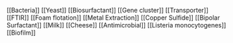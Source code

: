 [[Bacteria]]
[[Yeast]]
[[Biosurfactant]]
[[Gene cluster]]
[[Transporter]]
[[FTIR]]
[[Foam flotation]]
[[Metal Extraction]]
[[Copper Sulfide]]
[[Bipolar Surfactant]]
[[Milk]]
[[Cheese]]
[[Antimicrobial]]
[[Listeria monocytogenes]]
[[Biofilm]]
